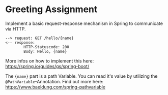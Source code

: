 # Greeting Assignment
    
Implement a basic request-response mechanism in Spring to communicate via HTTP.

```http
--> request: GET /hello/{name}
<-- response:
        HTTP-Statuscode: 200
        Body: Hello, {name}
```

More infos on how to implement this here: https://spring.io/guides/gs/spring-boot/

The `{name}` part is a path Variable. You can read it's value by utilizing the `@PathVariable`-Annotation. Find out more here: https://www.baeldung.com/spring-pathvariable
